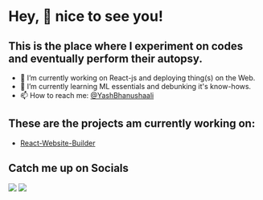# Hey, 👋 nice to see you! 
 ## This is the place where I experiment on codes and eventually perform their autopsy.
 - 🔭 I’m currently working on React-js and deploying thing(s) on the Web.
 - 🌱 I’m currently learning ML essentials and debunking it's know-hows.
 - 📫 How to reach me: <a href="mailto:yash.bhanushali@sakec.ac.in">@YashBhanushaali</a>
 ## These are the projects am currently working on:
 - <a href="https://github.com/dhyey-shah/react-website-builder">React-Website-Builder</a> 
 ## Catch me up on Socials
 <a href="https://www.linkedin.com/in/yash-bhanushali-29476319a/"><img src="https://img.icons8.com/metro/26/000000/linkedin.png"/></a> 
 <a href="https://www.instagram.com/ysh_.bh_"><img src="https://img.icons8.com/metro/26/000000/instagram-new.png"/></a> 
 



